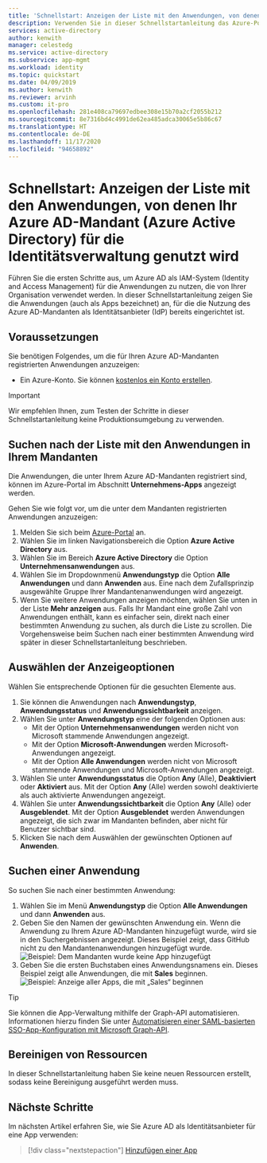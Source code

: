```yaml
---
title: 'Schnellstart: Anzeigen der Liste mit den Anwendungen, von denen Ihr Azure AD-Mandant (Azure Active Directory) für die Identitätsverwaltung genutzt wird'
description: Verwenden Sie in dieser Schnellstartanleitung das Azure-Portal zum Anzeigen der Liste mit den Anwendungen, die für die Nutzung Ihres Azure AD-Mandanten (Azure Active Directory) für die Identitätsverwaltung registriert sind.
services: active-directory
author: kenwith
manager: celestedg
ms.service: active-directory
ms.subservice: app-mgmt
ms.workload: identity
ms.topic: quickstart
ms.date: 04/09/2019
ms.author: kenwith
ms.reviewer: arvinh
ms.custom: it-pro
ms.openlocfilehash: 281e408ca79697edbee308e15b70a2cf2055b212
ms.sourcegitcommit: 8e7316bd4c4991de62ea485adca30065e5b86c67
ms.translationtype: HT
ms.contentlocale: de-DE
ms.lasthandoff: 11/17/2020
ms.locfileid: "94658892"
---
```

# <a name="quickstart-view-the-list-of-applications-that-are-using-your-azure-active-directory-azure-ad-tenant-for-identity-management"></a>Schnellstart: Anzeigen der Liste mit den Anwendungen, von denen Ihr Azure AD-Mandant (Azure Active Directory) für die Identitätsverwaltung genutzt wird

Führen Sie die ersten Schritte aus, um Azure AD als IAM-System (Identity and Access Management) für die Anwendungen zu nutzen, die von Ihrer Organisation verwendet werden. In dieser Schnellstartanleitung zeigen Sie die Anwendungen (auch als Apps bezeichnet) an, für die die Nutzung des Azure AD-Mandanten als Identitätsanbieter (IdP) bereits eingerichtet ist.

## <a name="prerequisites"></a>Voraussetzungen

Sie benötigen Folgendes, um die für Ihren Azure AD-Mandanten registrierten Anwendungen anzuzeigen:

- Ein Azure-Konto. Sie können [kostenlos ein Konto erstellen](https://azure.microsoft.com/free/?WT.mc_id=A261C142F).

>[!IMPORTANT]
>Wir empfehlen Ihnen, zum Testen der Schritte in dieser Schnellstartanleitung keine Produktionsumgebung zu verwenden.

## <a name="find-the-list-of-applications-in-your-tenant"></a>Suchen nach der Liste mit den Anwendungen in Ihrem Mandanten

Die Anwendungen, die unter Ihrem Azure AD-Mandanten registriert sind, können im Azure-Portal im Abschnitt **Unternehmens-Apps** angezeigt werden.

Gehen Sie wie folgt vor, um die unter dem Mandanten registrierten Anwendungen anzuzeigen:

1. Melden Sie sich beim [Azure-Portal](https://portal.azure.com) an.
2. Wählen Sie im linken Navigationsbereich die Option **Azure Active Directory** aus.
3. Wählen Sie im Bereich **Azure Active Directory** die Option **Unternehmensanwendungen** aus.
4. Wählen Sie im Dropdownmenü **Anwendungstyp** die Option **Alle Anwendungen** und dann **Anwenden** aus. Eine nach dem Zufallsprinzip ausgewählte Gruppe Ihrer Mandantenanwendungen wird angezeigt.
5. Wenn Sie weitere Anwendungen anzeigen möchten, wählen Sie unten in der Liste **Mehr anzeigen** aus. Falls Ihr Mandant eine große Zahl von Anwendungen enthält, kann es einfacher sein, direkt nach einer bestimmten Anwendung zu suchen, als durch die Liste zu scrollen. Die Vorgehensweise beim Suchen nach einer bestimmten Anwendung wird später in dieser Schnellstartanleitung beschrieben.

## <a name="select-viewing-options"></a>Auswählen der Anzeigeoptionen

Wählen Sie entsprechende Optionen für die gesuchten Elemente aus.

1. Sie können die Anwendungen nach **Anwendungstyp**, **Anwendungsstatus** und **Anwendungssichtbarkeit** anzeigen.
2. Wählen Sie unter **Anwendungstyp** eine der folgenden Optionen aus:
    - Mit der Option **Unternehmensanwendungen** werden nicht von Microsoft stammende Anwendungen angezeigt.
    - Mit der Option **Microsoft-Anwendungen** werden Microsoft-Anwendungen angezeigt.
    - Mit der Option **Alle Anwendungen** werden nicht von Microsoft stammende Anwendungen und Microsoft-Anwendungen angezeigt.
3. Wählen Sie unter **Anwendungsstatus** die Option **Any** (Alle), **Deaktiviert** oder **Aktiviert** aus. Mit der Option **Any** (Alle) werden sowohl deaktivierte als auch aktivierte Anwendungen angezeigt.
4. Wählen Sie unter **Anwendungssichtbarkeit** die Option **Any** (Alle) oder **Ausgeblendet**. Mit der Option **Ausgeblendet** werden Anwendungen angezeigt, die sich zwar im Mandanten befinden, aber nicht für Benutzer sichtbar sind.
5. Klicken Sie nach dem Auswählen der gewünschten Optionen auf **Anwenden**.

## <a name="search-for-an-application"></a>Suchen einer Anwendung

So suchen Sie nach einer bestimmten Anwendung:

1. Wählen Sie im Menü **Anwendungstyp** die Option **Alle Anwendungen** und dann **Anwenden** aus.
2. Geben Sie den Namen der gewünschten Anwendung ein. Wenn die Anwendung zu Ihrem Azure AD-Mandanten hinzugefügt wurde, wird sie in den Suchergebnissen angezeigt. Dieses Beispiel zeigt, dass GitHub nicht zu den Mandantenanwendungen hinzugefügt wurde.
    ![Beispiel: Dem Mandanten wurde keine App hinzugefügt](media/view-applications-portal/search-for-tenant-application.png)
3. Geben Sie die ersten Buchstaben eines Anwendungsnamens ein. Dieses Beispiel zeigt alle Anwendungen, die mit **Sales** beginnen.
    ![Beispiel: Anzeige aller Apps, die mit „Sales“ beginnen](media/view-applications-portal/search-by-prefix.png)


> [!TIP]
> Sie können die App-Verwaltung mithilfe der Graph-API automatisieren. Informationen hierzu finden Sie unter [Automatisieren einer SAML-basierten SSO-App-Konfiguration mit Microsoft Graph-API](/graph/application-saml-sso-configure-api).


## <a name="clean-up-resources"></a>Bereinigen von Ressourcen

In dieser Schnellstartanleitung haben Sie keine neuen Ressourcen erstellt, sodass keine Bereinigung ausgeführt werden muss.

## <a name="next-steps"></a>Nächste Schritte

Im nächsten Artikel erfahren Sie, wie Sie Azure AD als Identitätsanbieter für eine App verwenden:
> [!div class="nextstepaction"]
> [Hinzufügen einer App](add-application-portal.md)